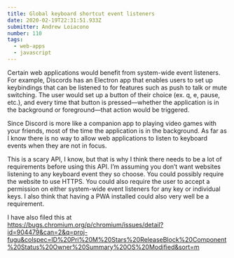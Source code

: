 ```yaml
---
title: Global keyboard shortcut event listeners
date: 2020-02-19T22:31:51.933Z
submitter: Andrew Loiacono
number: 110
tags:
  - web-apps
  - javascript
---
```

Certain web applications would benefit from system-wide event listeners. For example, Discords has an Electron app that enables users to set up keybindings that can be listened to for features such as push to talk or mute switching. The user would set up a button of their choice (ex. q, e, pause, etc.), and every time that button is pressed—whether the application is in the background or foreground—that action would be triggered.

Since Discord is more like a companion app to playing video games with your friends, most of the time the application is in the background. As far as I know there is no way to allow web applications to listen to keyboard events when they are not in focus.

This is a scary API, I know, but that is why I think there needs to be a lot of requirements before using this API.  I’m assuming you don’t want websites listening to any keyboard event they so choose. You could possibly require the website to use HTTPS. You could also require the user to accept a permission on either system-wide event listeners for any key or individual keys. I also think that having a PWA installed could also very well be a requirement.

I have also filed this at https://bugs.chromium.org/p/chromium/issues/detail?id=904479&can=2&q=proj-fugu&colspec=ID%20Pri%20M%20Stars%20ReleaseBlock%20Component%20Status%20Owner%20Summary%20OS%20Modified&sort=m
